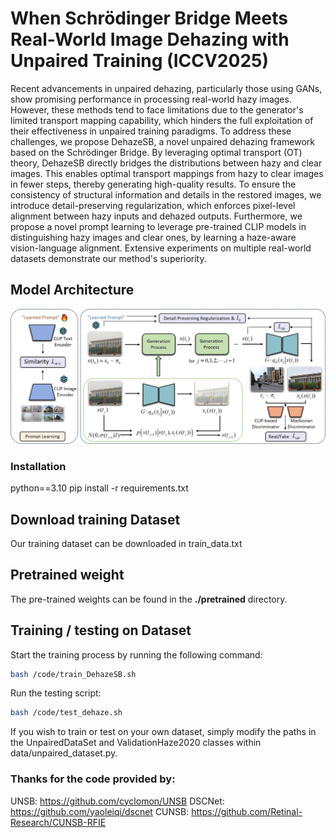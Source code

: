 # When Schrödinger Bridge Meets Real-World Image Dehazing with Unpaired Training (ICCV2025)
Recent advancements in unpaired dehazing, particularly those using GANs, show promising performance in processing real-world hazy images. However, these methods tend to face limitations due to the generator's limited transport mapping capability, which hinders the full exploitation of their effectiveness in unpaired training paradigms. To address these challenges, we propose DehazeSB, a novel unpaired dehazing framework based on the Schrödinger Bridge. By leveraging optimal transport (OT) theory, DehazeSB directly bridges the distributions between hazy and clear images. This enables optimal transport mappings from hazy to clear images in fewer steps, thereby generating high-quality results. To ensure the consistency of structural information and details in the restored images, we introduce detail-preserving regularization, which enforces pixel-level alignment between hazy inputs and dehazed outputs. Furthermore, we propose a novel prompt learning to leverage pre-trained CLIP models in distinguishing hazy images and clear ones, by learning a haze-aware vision-language alignment. Extensive experiments on multiple real-world datasets demonstrate our method's superiority.

## Model Architecture

![Model Overview](https://github.com/ywxjm/DehazeSB/blob/main/image/figure2.jpg)

### Installation

python==3.10
pip install -r requirements.txt

## Download training Dataset 

Our training dataset can be downloaded in train_data.txt

## Pretrained weight 

The pre-trained weights can be found in the **./pretrained** directory.  


## Training / testing on Dataset
Start the training process by running the following command:
```sh
bash /code/train_DehazeSB.sh 
```
Run the testing script:
```sh
bash /code/test_dehaze.sh
```

If you wish to train or test on your own dataset, simply modify the paths in the UnpairedDataSet and ValidationHaze2020 classes within data/unpaired_dataset.py.

### Thanks for the code provided by:

UNSB: https://github.com/cyclomon/UNSB
DSCNet: https://github.com/yaoleiqi/dscnet
CUNSB: https://github.com/Retinal-Research/CUNSB-RFIE



